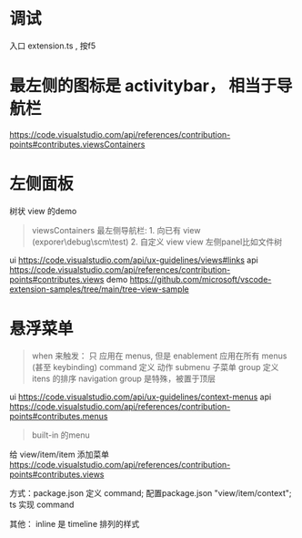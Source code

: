 # 调试
入口 extension.ts , 按f5
# 最左侧的图标是  activitybar， 相当于导航栏

https://code.visualstudio.com/api/references/contribution-points#contributes.viewsContainers

# 左侧面板
树状 view 的demo
> viewsContainers 最左侧导航栏:  1. 向已有 view (exporer\debug\scm\test)  2. 自定义 view
> view 左侧panel比如文件树


ui https://code.visualstudio.com/api/ux-guidelines/views#links
api https://code.visualstudio.com/api/references/contribution-points#contributes.views
demo https://github.com/microsoft/vscode-extension-samples/tree/main/tree-view-sample

# 悬浮菜单
> when 来触发： 只 应用在 menus, 但是 enablement 应用在所有 menus (甚至 keybinding)
> command 定义 动作
> submenu 子菜单
> group 定义 itens 的排序
> navigation group 是特殊，被置于顶层

ui  https://code.visualstudio.com/api/ux-guidelines/context-menus
api https://code.visualstudio.com/api/references/contribution-points#contributes.menus
> built-in 的menu

给 view/item/item 添加菜单
https://code.visualstudio.com/api/references/contribution-points#contributes.views

方式：package.json 定义 command; 配置package.json "view/item/context"; ts 实现 command

其他： inline 是 timeline 排列的样式